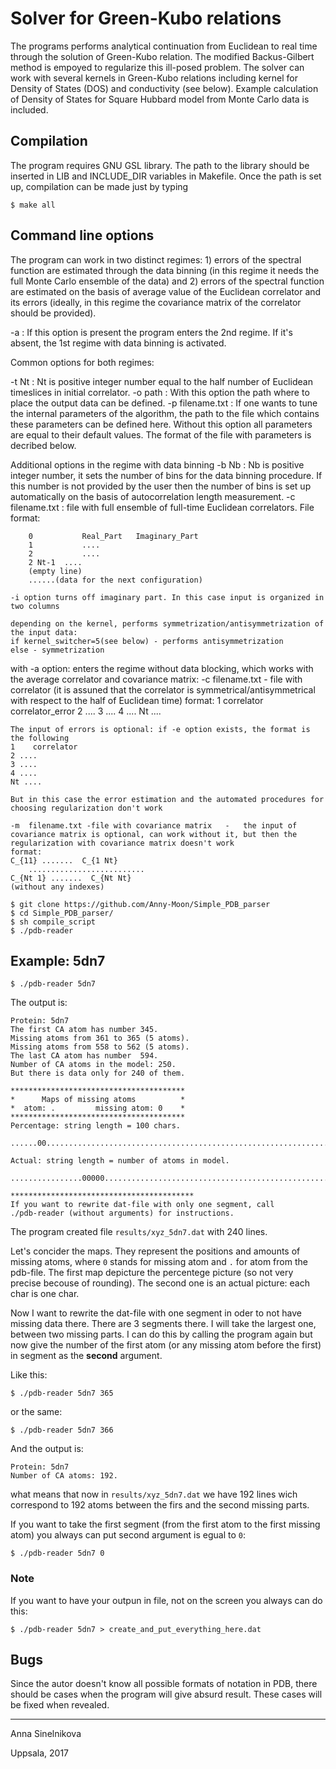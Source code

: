 # Solver for Green-Kubo relations

The programs performs analytical continuation from Euclidean to real time through the solution of Green-Kubo relation. 
The modified Backus-Gilbert method is empoyed to regularize this ill-posed problem. 
The solver can work with several kernels in Green-Kubo relations including kernel for Density of States (DOS) and conductivity (see below). 
Example calculation of Density of States for Square Hubbard model from Monte Carlo data is included.


## Compilation

The program requires GNU GSL library. The path to the library should be inserted in LIB and INCLUDE_DIR variables in Makefile.
Once the path is set up, compilation can be made just by typing

```
$ make all
```

## Command line options

The program can work in two distinct regimes: 1) errors of the spectral function are estimated through the data binning 
(in this regime it needs the full Monte Carlo ensemble of the data)
and 2) errors of the spectral function are estimated on the basis of average value of the Euclidean correlator and its errors (ideally, 
in this regime the covariance matrix of the correlator should be provided).

-a : If this option is present the program enters the 2nd regime. If it's absent, the 1st regime with data binning is activated.

Common options for both regimes:

-t  Nt : Nt is positive integer number  equal to the half number of Euclidean timeslices in initial correlator. 
-o path : With this option the path where to place the output data can be defined.
-p filename.txt :  If one wants to tune the internal parameters of the algorithm, the path to 
the file which contains these parameters can be defined here.  Without this option all parameters are equal to their default values. 
The format of the file with parameters is decribed below.

Additional options in the regime with data binning
    -b Nb : Nb is positive integer number, it sets the number of bins for the data binning procedure. If this number is not provided 
      by the user then the number of bins is set up automatically on the basis of autocorrelation length measurement.
    -c filename.txt : file with full ensemble of full-time Euclidean correlators. File format:
```
	0    		Real_Part   Imaginary_Part
	1    		....
	2    		....
	2 Nt-1 	....
	(empty line)
	......(data for the next configuration)
```
	
	-i option turns off imaginary part. In this case input is organized in two columns

	depending on the kernel, performs symmetrization/antisymmetrization of the input data:
	if kernel_switcher=5(see below) - performs antisymmetrization
	else - symmetrization
	


with -a option: enters the regime without data blocking, which works with the average correlator and covariance matrix:
    -c  filename.txt   - file with correlator  (it is assuned that the correlator is symmetrical/antisymmetrical with respect to the half of Euclidean time)
	format:
	1    correlator    correlator_error 
	2 ....
	3 ....
	4 ....
	Nt ....
	
	The input of errors is optional: if -e option exists, the format is the following
	1    correlator
	2 ....
	3 ....
	4 ....
	Nt ....
	
	But in this case the error estimation and the automated procedures for choosing regularization don't work
	
    -m  filename.txt -file with covariance matrix   -   the input of covariance matrix is optional, can work without it, but then the regularization with covariance matrix doesn't work
	format:
	C_{11} .......  C_{1 Nt}
        ..........................
	C_{Nt 1} .......  C_{Nt Nt}
	(without any indexes)





```
$ git clone https://github.com/Anny-Moon/Simple_PDB_parser
$ cd Simple_PDB_parser/
$ sh compile_script
$ ./pdb-reader
```
## Example: 5dn7
```
$ ./pdb-reader 5dn7
```
The output is:
```
Protein: 5dn7
The first CA atom has number 345.
Missing atoms from 361 to 365 (5 atoms).
Missing atoms from 558 to 562 (5 atoms).
The last CA atom has number  594.
Number of CA atoms in the model: 250.
But there is data only for 240 of them.

***************************************
*      Maps of missing atoms          *
*  atom: .         missing atom: 0    *
***************************************
Percentage: string length = 100 chars.

......00.............................................................................00.............

Actual: string length = number of atoms in model.

................00000................................................................................................................................................................................................00000................................

*****************************************
If you want to rewrite dat-file with only one segment, call
./pdb-reader (without arguments) for instructions.
```

The program created file `results/xyz_5dn7.dat` with 240 lines.

Let's concider the maps. They represent the positions and amounts of missing atoms, where `0` stands for missing atom and `.` for atom from the pdb-file.
The first map depicture the percentege picture (so not very precise becouse of rounding). The second one is
an actual picture: each char is one char.

Now I want to rewrite the dat-file with one segment in oder to not have missing data there. There are 3 segments
there. I will take the largest one, between two missing parts. I can do this by calling the program again but
now give the number of the first atom (or any missing atom before the first) in segment as the **second**
argument.

Like this:
```
$ ./pdb-reader 5dn7 365
```
or the same:
```
$ ./pdb-reader 5dn7 366
```
And the output is:
```
Protein: 5dn7
Number of CA atoms: 192.
```
what means that now in `results/xyz_5dn7.dat` we have 192 lines wich correspond to 192 atoms between the 
firs and the second missing parts.

If you want to take the first segment (from the first atom to the first missing atom) you always can put
second argument is egual to `0`:

```
$ ./pdb-reader 5dn7 0
```
### Note
If you want to have your outpun in file, not on the screen you always can do this:
```
$ ./pdb-reader 5dn7 > create_and_put_everything_here.dat
```

## Bugs
Since the autor doesn't know all possible formats of notation in PDB, there should be cases when the program will give absurd result. These cases will be fixed when revealed.

___
Anna Sinelnikova

Uppsala, 2017